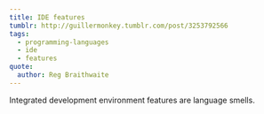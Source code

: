 ```yaml
---
title: IDE features
tumblr: http://guillermonkey.tumblr.com/post/3253792566
tags:
  - programming-languages
  - ide
  - features
quote:
  author: Reg Braithwaite
---
```


Integrated development environment features are language smells.
